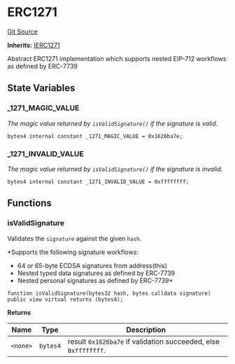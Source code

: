 # ERC1271
[Git Source](https://github.com/Uniswap/minimal-delegation/blob/1457ed9d5e0382ab8547f6bc36a3738475e8b5fe/src/ERC1271.sol)

**Inherits:**
[IERC1271](/src/interfaces/IERC1271.sol/interface.IERC1271.md)

Abstract ERC1271 implementation which supports nested EIP-712 workflows as defined by ERC-7739


## State Variables
### _1271_MAGIC_VALUE
*The magic value returned by `isValidSignature()` if the signature is valid.*


```solidity
bytes4 internal constant _1271_MAGIC_VALUE = 0x1626ba7e;
```


### _1271_INVALID_VALUE
*The magic value returned by `isValidSignature()` if the signature is invalid.*


```solidity
bytes4 internal constant _1271_INVALID_VALUE = 0xffffffff;
```


## Functions
### isValidSignature

Validates the `signature` against the given `hash`.

*Supports the following signature workflows:
- 64 or 65-byte ECDSA signatures from address(this)
- Nested typed data signatures as defined by ERC-7739
- Nested personal signatures as defined by ERC-7739*


```solidity
function isValidSignature(bytes32 hash, bytes calldata signature) public view virtual returns (bytes4);
```
**Returns**

|Name|Type|Description|
|----|----|-----------|
|`<none>`|`bytes4`|result `0x1626ba7e` if validation succeeded, else `0xffffffff`.|


